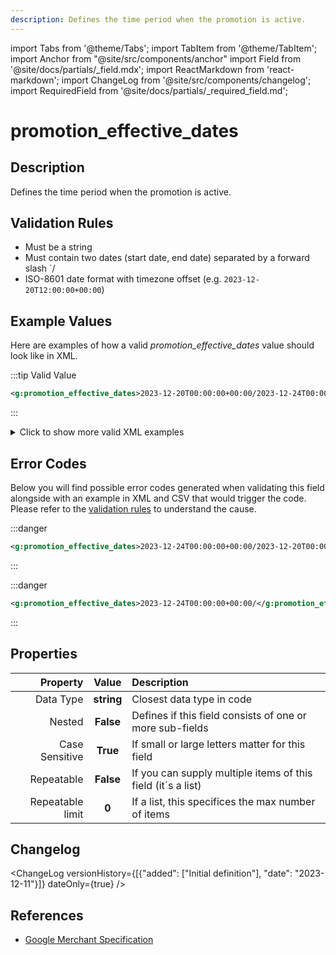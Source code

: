 ```yaml
---
description: Defines the time period when the promotion is active.
---
```


import Tabs from '@theme/Tabs';
import TabItem from '@theme/TabItem';
import Anchor from "@site/src/components/anchor"
import Field from '@site/docs/partials/_field.mdx';
import ReactMarkdown from 'react-markdown';
import ChangeLog from '@site/src/components/changelog';
import RequiredField from '@site/docs/partials/_required_field.md';

# promotion_effective_dates

<RequiredField/>

## Description

Defines the time period when the promotion is active.






## Validation Rules

- Must be a string
- Must contain two dates (start date, end date) separated by a forward slash `/
- ISO-8601 date format with timezone offset (e.g. `2023-12-20T12:00:00+00:00`)


## Example Values

Here are examples of how a valid *promotion_effective_dates* value  should look like in XML.

<Tabs>
  <TabItem value="valid_xml" label="XML" default>

:::tip Valid Value

```xml
<g:promotion_effective_dates>2023-12-20T00:00:00+00:00/2023-12-24T00:00:00+00:00</g:promotion_effective_dates>
```

:::

<details>
  <summary>Click to show more valid XML examples</summary>
  <div>

```xml
<g:promotion_effective_dates>2023-12-20T00:00:00+00:00/2023-12-24T00:00:00+00:00</g:promotion_effective_dates>
```


  </div>
</details>

 </TabItem>
</Tabs>

## Error Codes

Below you will find possible error codes generated when validating this field alongside with an example in XML and CSV that would trigger the code. Please refer to the [validation rules](#validation-rules) to understand the cause.

<Tabs>
  <TabItem value="invalid_xml" label="XML" default>

:::danger <Anchor id="validation_invalid_value" title="validation_invalid_value" />

```xml
<g:promotion_effective_dates>2023-12-24T00:00:00+00:00/2023-12-20T00:00:00+00:00</g:promotion_effective_dates>
```

:::

:::danger <Anchor id="validation_missing_value" title="validation_missing_value" />

```xml
<g:promotion_effective_dates>2023-12-24T00:00:00+00:00/</g:promotion_effective_dates>
```

:::


 </TabItem>
</Tabs>

## Properties

|     **Property** |         **Value**          | **Description**                                              |
|-----------------:|:--------------------------:|:-------------------------------------------------------------|
|        Data Type |    **string**     | Closest data type in code                                    |
|           Nested |      **False**      | Defines if this field consists of one or more sub-fields     |
|   Case Sensitive |  **True**  | If small or large letters matter for this field              |
|       Repeatable |    **False**    | If you can supply multiple items of this field (it´s a list) |
| Repeatable limit | **0** | If a list, this specifices the max number of items           |

## Changelog
<ChangeLog versionHistory={[{"added": ["Initial definition"], "date": "2023-12-11"}]} dateOnly={true} />

## References
- [Google Merchant Specification](https://support.google.com/merchants/answer/13836990)
